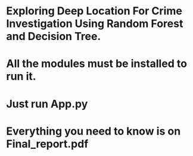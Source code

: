 # Exploring Deep Location For Crime Investigation Using Random Forest and Decision Tree.
# All the modules must be installed to run it.
# Just run App.py
# Everything you need to know is on Final_report.pdf
